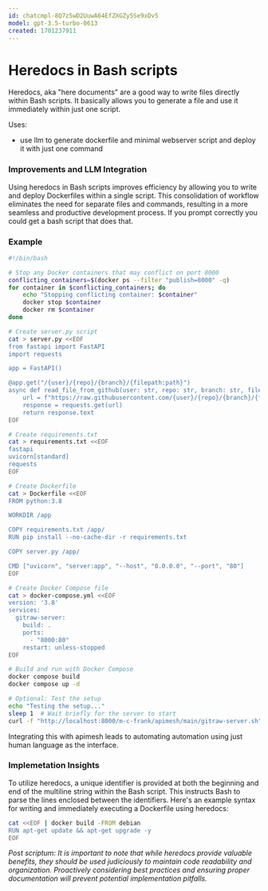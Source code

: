 ```yaml
---
id: chatcmpl-8Q7z5wD2UuwA64EfZXGZy5Se9xDv5
model: gpt-3.5-turbo-0613
created: 1701237911
---
```

# Heredocs in Bash scripts

Heredocs, aka "here documents" are a good way to write files directly within Bash scripts.
It basically allows you to generate a file and use it immediately within just one script.

Uses:
- use llm to generate dockerfile and minimal webserver script and deploy it with just one command

### Improvements and LLM Integration
Using heredocs in Bash scripts improves efficiency by allowing you to write and deploy Dockerfiles within a single script.
This consolidation of workflow eliminates the need for separate files and commands, resulting in a more seamless and productive development process.
If you prompt correctly you could get a bash script that does that.

### Example

```bash
#!/bin/bash

# Stop any Docker containers that may conflict on port 8000
conflicting_containers=$(docker ps --filter "publish=8000" -q)
for container in $conflicting_containers; do
    echo "Stopping conflicting container: $container"
    docker stop $container
    docker rm $container
done

# Create server.py script
cat > server.py <<EOF
from fastapi import FastAPI
import requests

app = FastAPI()

@app.get("/{user}/{repo}/{branch}/{filepath:path}")
async def read_file_from_github(user: str, repo: str, branch: str, filepath: str):
    url = f"https://raw.githubusercontent.com/{user}/{repo}/{branch}/{filepath}"
    response = requests.get(url)
    return response.text
EOF

# Create requirements.txt
cat > requirements.txt <<EOF
fastapi
uvicorn[standard]
requests
EOF

# Create Dockerfile
cat > Dockerfile <<EOF
FROM python:3.8

WORKDIR /app

COPY requirements.txt /app/
RUN pip install --no-cache-dir -r requirements.txt

COPY server.py /app/

CMD ["uvicorn", "server:app", "--host", "0.0.0.0", "--port", "80"]
EOF

# Create Docker Compose file
cat > docker-compose.yml <<EOF
version: '3.8'
services:
  gitraw-server:
    build: .
    ports:
      - "8000:80"
    restart: unless-stopped
EOF

# Build and run with Docker Compose
docker compose build
docker compose up -d

# Optional: Test the setup
echo "Testing the setup..."
sleep 1  # Wait briefly for the server to start
curl -f "http://localhost:8000/m-c-frank/apimesh/main/gitraw-server.sh"
```

Integrating this with apimesh leads to automating automation using just human language as the interface.

### Implemetation Insights
To utilize heredocs, a unique identifier is provided at both the beginning and end of the multiline string within the Bash script. This instructs Bash to parse the lines enclosed between the identifiers. Here's an example syntax for writing and immediately executing a Dockerfile using heredocs:

```bash
cat <<EOF | docker build -FROM debian
RUN apt-get update && apt-get upgrade -y
EOF
```

*Post scriptum: It is important to note that while heredocs provide valuable benefits, they should be used judiciously to maintain code readability and organization. Proactively considering best practices and ensuring proper documentation will prevent potential implementation pitfalls.*
